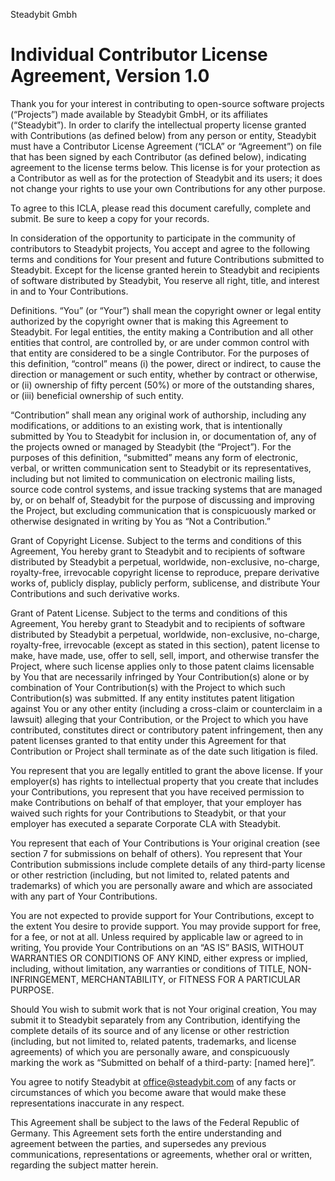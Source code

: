 Steadybit Gmbh

# Individual Contributor License Agreement, Version 1.0

Thank you for your interest in contributing to open-source software projects (“Projects”) made available by Steadybit GmbH, or its affiliates (“Steadybit”). In order to clarify the intellectual property license granted with Contributions (as defined below) from any person or entity, Steadybit must have a Contributor License Agreement (“ICLA” or “Agreement”) on file that has been signed by each Contributor (as defined below), indicating agreement to the license terms below. This license is for your protection as a Contributor as well as for the protection of Steadybit and its users; it does not change your rights to use your own Contributions for any other purpose.

To agree to this ICLA, please read this document carefully, complete and submit. Be sure to keep a copy for your records.

In consideration of the opportunity to participate in the community of contributors to Steadybit projects, You accept and agree to the following terms and conditions for Your present and future Contributions submitted to Steadybit. Except for the license granted herein to Steadybit and recipients of software distributed by Steadybit, You reserve all right, title, and interest in and to Your Contributions.

Definitions. “You” (or “Your”) shall mean the copyright owner or legal entity authorized by the copyright owner that is making this Agreement to Steadybit. For legal entities, the entity making a Contribution and all other entities that control, are controlled by, or are under common control with that entity are considered to be a single Contributor. For the purposes of this definition, “control” means (i) the power, direct or indirect, to cause the direction or management or such entity, whether by contract or otherwise, or (ii) ownership of fifty percent (50%) or more of the outstanding shares, or (iii) beneficial ownership of such entity.

“Contribution” shall mean any original work of authorship, including any modifications, or additions to an existing work, that is intentionally submitted by You to Steadybit for inclusion in, or documentation of, any of the projects owned or managed by Steadybit (the “Project”). For the purposes of this definition, “submitted” means any form of electronic, verbal, or written communication sent to Steadybit or its representatives, including but not limited to communication on electronic mailing lists, source code control systems, and issue tracking systems that are managed by, or on behalf of, Steadybit for the purpose of discussing and improving the Project, but excluding communication that is conspicuously marked or otherwise designated in writing by You as “Not a Contribution.”

Grant of Copyright License. Subject to the terms and conditions of this Agreement, You hereby grant to Steadybit and to recipients of software distributed by Steadybit a perpetual, worldwide, non-exclusive, no-charge, royalty-free, irrevocable copyright license to reproduce, prepare derivative works of, publicly display, publicly perform, sublicense, and distribute Your Contributions and such derivative works.

Grant of Patent License. Subject to the terms and conditions of this Agreement, You hereby grant to Steadybit and to recipients of software distributed by Steadybit a perpetual, worldwide, non-exclusive, no-charge, royalty-free, irrevocable (except as stated in this section), patent license to make, have made, use, offer to sell, sell, import, and otherwise transfer the Project, where such license applies only to those patent claims licensable by You that are necessarily infringed by Your Contribution(s) alone or by combination of Your Contribution(s) with the Project to which such Contribution(s) was submitted. If any entity institutes patent litigation against You or any other entity (including a cross-claim or counterclaim in a lawsuit) alleging that your Contribution, or the Project to which you have contributed, constitutes direct or contributory patent infringement, then any patent licenses granted to that entity under this Agreement for that Contribution or Project shall terminate as of the date such litigation is filed.

You represent that you are legally entitled to grant the above license. If your employer(s) has rights to intellectual property that you create that includes your Contributions, you represent that you have received permission to make Contributions on behalf of that employer, that your employer has waived such rights for your Contributions to Steadybit, or that your employer has executed a separate Corporate CLA with Steadybit.

You represent that each of Your Contributions is Your original creation (see section 7 for submissions on behalf of others). You represent that Your Contribution submissions include complete details of any third-party license or other restriction (including, but not limited to, related patents and trademarks) of which you are personally aware and which are associated with any part of Your Contributions.

You are not expected to provide support for Your Contributions, except to the extent You desire to provide support. You may provide support for free, for a fee, or not at all. Unless required by applicable law or agreed to in writing, You provide Your Contributions on an “AS IS” BASIS, WITHOUT WARRANTIES OR CONDITIONS OF ANY KIND, either express or implied, including, without limitation, any warranties or conditions of TITLE, NON-INFRINGEMENT, MERCHANTABILITY, or FITNESS FOR A PARTICULAR PURPOSE.

Should You wish to submit work that is not Your original creation, You may submit it to Steadybit separately from any Contribution, identifying the complete details of its source and of any license or other restriction (including, but not limited to, related patents, trademarks, and license agreements) of which you are personally aware, and conspicuously marking the work as “Submitted on behalf of a third-party: [named here]”.

You agree to notify Steadybit at office@steadybit.com of any facts or circumstances of which you become aware that would make these representations inaccurate in any respect.

This Agreement shall be subject to the laws of the Federal Republic of Germany. This Agreement sets forth the entire understanding and agreement between the parties, and supersedes any previous communications, representations or agreements, whether oral or written, regarding the subject matter herein.